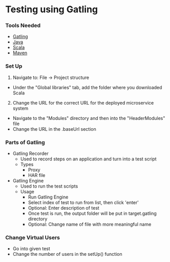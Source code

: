 # Testing using Gatling 
### Tools Needed
- [Gatling](https://gatling.io/open-source/)
- [Java](https://www.java.com/en/download/help/download_options.html)
- [Scala](https://www.scala-lang.org/download/)
- [Maven](https://maven.apache.org/download.cgi)

### Set Up
1. Navigate to: File -> Project structure
 - Under the "Global libraries" tab, add the folder where you downloaded Scala
2. Change the URL for the correct URL for the deployed microservice system
 - Navigate to the "Modules" directory and then into the "HeaderModules" file
 - Change the URL in the .baseUrl section

### Parts of Gatling
- Gatling Recorder
  - Used to record steps on an application and turn into a test script
  - Types
    - Proxy
    - HAR file
- Gatling Engine
  - Used to run the test scripts
  - Usage
    - Run Gatling Engine
    - Select index of test to run from list, then click 'enter'
    - Optional: Enter description of test
    - Once test is run, the output folder will be put in target.gatling directory
    - Optional: Change name of file with more meaningful name

### Change Virtual Users
 - Go into given test
 - Change the number of users in the setUp() function
